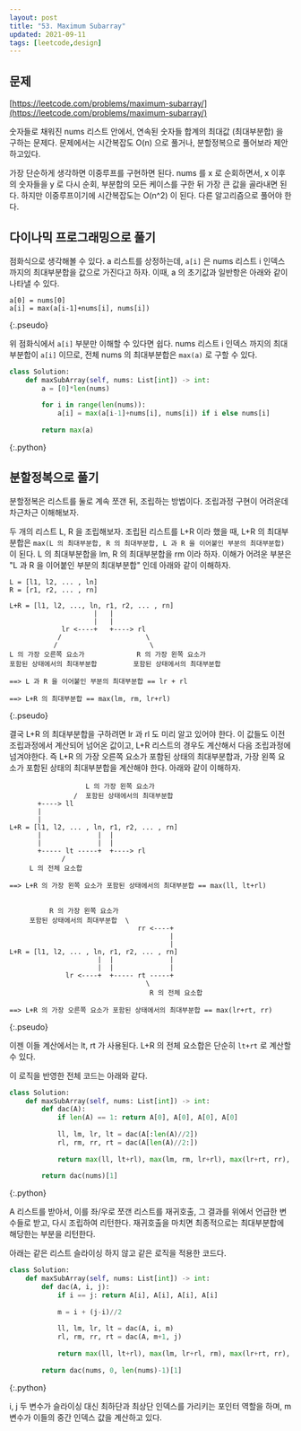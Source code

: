 ```yaml
---
layout: post
title: "53. Maximum Subarray"
updated: 2021-09-11
tags: [leetcode,design]
---
```


## 문제

[https://leetcode.com/problems/maximum-subarray/](https://leetcode.com/problems/maximum-subarray/)

숫자들로 채워진 nums 리스트 안에서, 연속된 숫자들 합계의 최대값 (최대부분합) 을 구하는 문제다. 문제에서는 시간복잡도 O(n) 으로 풀거나, 분할정복으로 풀어보라 제안하고있다.

가장 단순하게 생각하면 이중루프를 구현하면 된다. nums 를 x 로 순회하면서, x 이후의 숫자들을 y 로 다시 순회, 부분합의 모든 케이스를 구한 뒤 가장 큰 값을 골라내면 된다. 하지만 이중루프이기에 시간복잡도는 O(n^2) 이 된다. 다른 알고리즘으로 풀어야 한다.

## 다이나믹 프로그래밍으로 풀기

점화식으로 생각해볼 수 있다. a 리스트를 상정하는데, `a[i]` 은 nums 리스트 i 인덱스까지의 최대부분합을 값으로 가진다고 하자. 이때, a 의 초기값과 일반항은 아래와 같이 나타낼 수 있다.

```plaintext
a[0] = nums[0]
a[i] = max(a[i-1]+nums[i], nums[i])
```
{:.pseudo}

위 점화식에서 `a[i]` 부분만 이해할 수 있다면 쉽다. nums 리스트 i 인덱스 까지의 최대부분합이 `a[i]` 이므로, 전체 nums 의 최대부분합은 `max(a)` 로 구할 수 있다.

```python
class Solution:
    def maxSubArray(self, nums: List[int]) -> int:
        a = [0]*len(nums)
        
        for i in range(len(nums)):
            a[i] = max(a[i-1]+nums[i], nums[i]) if i else nums[i]
            
        return max(a)
```
{:.python}

## 분할정복으로 풀기

분할정복은 리스트를 둘로 계속 쪼갠 뒤, 조립하는 방법이다. 조립과정 구현이 어려운데 차근차근 이해해보자. 

두 개의 리스트 L, R 을 조립해보자. 조립된 리스트를 L+R 이라 했을 때, L+R 의 최대부분합은 `max(L 의 최대부분합, R 의 최대부분합, L 과 R 을 이어붙인 부분의 최대부분합)` 이 된다. L 의 최대부분합을 lm, R 의 최대부분합을 rm 이라 하자. 이해가 어려운 부분은 "L 과 R 을 이어붙인 부분의 최대부분합" 인데 아래와 같이 이해하자.

```plaintext
L = [l1, l2, ... , ln]
R = [r1, r2, ... , rn]

L+R = [l1, l2, ..., ln, r1, r2, ... , rn]
                     |   |
                     |   |
             lr <----+   +----> rl
            /                     \
           /                       \
L 의 가장 오른쪽 요소가             R 의 가장 왼쪽 요소가
포함된 상태에서의 최대부분합         포함된 상태에서의 최대부분합

==> L 과 R 을 이어붙인 부분의 최대부분합 == lr + rl

==> L+R 의 최대부분합 == max(lm, rm, lr+rl)
```
{:.pseudo}

결국 L+R 의 최대부분합을 구하려면 lr 과 rl 도 미리 알고 있어야 한다. 이 값들도 이전 조립과정에서 계산되어 넘어온 값이고, L+R 리스트의 경우도 계산해서 다음 조립과정에 넘겨야한다. 즉 L+R 의 가장 오른쪽 요소가 포함된 상태의 최대부분합과, 가장 왼쪽 요소가 포함된 상태의 최대부분합을 계산해야 한다. 아래와 같이 이해하자.

```plaintext
                   L 의 가장 왼쪽 요소가 
                /  포함된 상태에서의 최대부분합    
       +----> ll  
       |            
       |
L+R = [l1, l2, ... , ln, r1, r2, ... , rn]
       |              |  |    
       |              |  |
       +----- lt -----+  +----> rl
             /
     L 의 전체 요소합

==> L+R 의 가장 왼쪽 요소가 포함된 상태에서의 최대부분합 == max(ll, lt+rl)


          R 의 가장 왼쪽 요소가 
     포함된 상태에서의 최대부분합  \ 
                                rr <----+
                                        |
                                        |
L+R = [l1, l2, ... , ln, r1, r2, ... , rn]
                      |  |              |
                      |  |              |
              lr <----+  +----- rt -----+
                                  \
                                   R 의 전체 요소합

==> L+R 의 가장 오른쪽 요소가 포함된 상태에서의 최대부분합 == max(lr+rt, rr)
```
{:.pseudo}

이젠 이들 계산에서는 lt, rt 가 사용된다. L+R 의 전체 요소합은 단순히 `lt+rt` 로 계산할 수 있다.

이 로직을 반영한 전체 코드는 아래와 같다.

```python
class Solution:
    def maxSubArray(self, nums: List[int]) -> int:
        def dac(A):
            if len(A) == 1: return A[0], A[0], A[0], A[0]
            
            ll, lm, lr, lt = dac(A[:len(A)//2])
            rl, rm, rr, rt = dac(A[len(A)//2:])
            
            return max(ll, lt+rl), max(lm, rm, lr+rl), max(lr+rt, rr), lt+rt
        
        return dac(nums)[1]
```
{:.python}

A 리스트를 받아서, 이를 좌/우로 쪼갠 리스트를 재귀호출, 그 결과를 위에서 언급한 변수들로 받고, 다시 조립하여 리턴한다. 재귀호출을 마치면 최종적으로는 최대부분합에 해당한는 부분을 리턴한다.

아래는 같은 리스트 슬라이싱 하지 않고 같은 로직을 적용한 코드다.

```python
class Solution:
    def maxSubArray(self, nums: List[int]) -> int:
        def dac(A, i, j):
            if i == j: return A[i], A[i], A[i], A[i]
            
            m = i + (j-i)//2
            
            ll, lm, lr, lt = dac(A, i, m)
            rl, rm, rr, rt = dac(A, m+1, j)
            
            return max(ll, lt+rl), max(lm, lr+rl, rm), max(lr+rt, rr), lt+rt
        
        return dac(nums, 0, len(nums)-1)[1]
```
{:.python}

i, j 두 변수가 슬라이싱 대신 최하단과 최상단 인덱스를 가리키는 포인터 역할을 하며, m 변수가 이들의 중간 인덱스 값을 계산하고 있다.